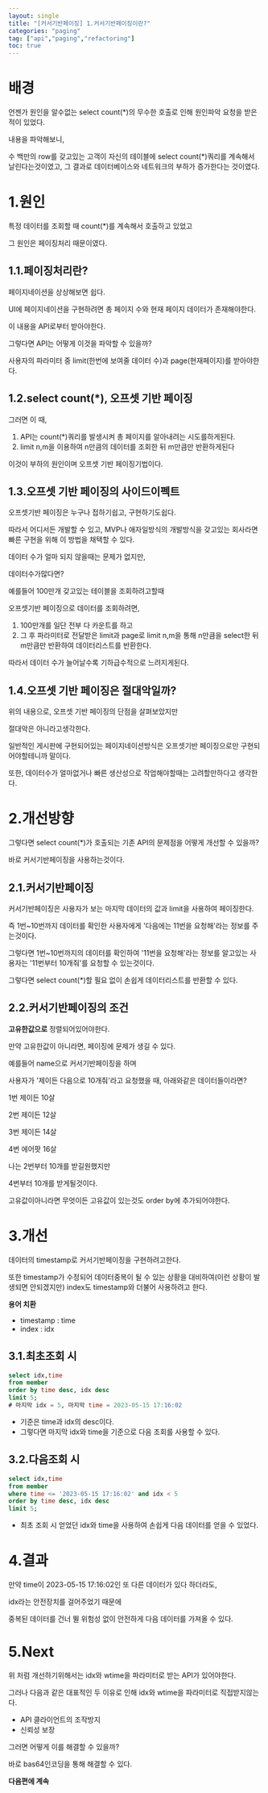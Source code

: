 ```yaml
---
layout: single
title: "[커서기반페이징] 1.커서기반페이징이란?"
categories: "paging"
tag: ["api","paging","refactoring"]
toc: true
---
```


# 배경

언젠가 원인을 알수없는 select count(\*)의 무수한 호출로 인해 원인파악 요청을 받은적이 있었다.

내용을 파악해보니,

수 백만의 row를 갖고있는 고객이 자신의 테이블에 select count(\*)쿼리를 계속해서 날린다는것이였고, 그 결과로 데이터베이스와 네트워크의 부하가 증가한다는 것이였다.

# 1.원인

특정 데이터를 조회할 때 count(\*)를 계속해서 호출하고 있었고

그 원인은 페이징처리 때문이였다.



## 1.1.페이징처리란?

페이지네이션을 상상해보면 쉽다.

UI에 페이지네이션을 구현하려면 총 페이지 수와 현재 페이지 데이터가 존재해야한다.

이 내용을 API로부터 받아야한다.

그렇다면 API는 어떻게 이것을 파악할 수 있을까?

사용자의 파라미터 중 limit(한번에 보여줄 데이터 수)과 page(현재페이지)를 받아야한다.



## 1.2.select count(\*), 오프셋 기반 페이징

그러면 이 때,

1. API는 count(\*)쿼리를 발생시켜 총 페이지를 알아내려는 시도를하게된다.
2. limit n,m을 이용하여 n만큼의 데이터를 조회한 뒤 m만큼만 반환하게된다

이것이 부하의 원인이며 오프셋 기반 페이징기법이다.



## 1.3.오프셋 기반 페이징의 사이드이펙트

오프셋기반 페이징은 누구나 접하기쉽고, 구현하기도쉽다.

따라서 어디서든 개발할 수 있고, MVP나 애자일방식의 개발방식을 갖고있는 회사라면 빠른 구현을 위해 이 방법을 채택할 수 있다.

데이터 수가 얼마 되지 않을때는 문제가 없지만,

데이터수가많다면?

예를들어 100만개 갖고있는 테이블을 조회하려고할때

오프셋기반 페이징으로 데이터를 조회하려면,

1. 100만개를 일단 전부 다 카운트를 하고
2. 그 후 파라미터로 전달받은 limit과 page로
   limit n,m을 통해 n만큼을 select한 뒤 m만큼만 반환하여 데이터리스트를 반환한다.

따라서 데이터 수가 늘어날수록 기하급수적으로 느려지게된다.



## 1.4.오프셋 기반 페이징은 절대악일까?

위의 내용으로, 오프셋 기반 페이징의 단점을 살펴보았지만

절대악은 아니라고생각한다.

일반적인 게시판에 구현되어있는 페이지네이션방식은 오프셋기반 페이징으로만 구현되어야할테니까 말이다.

또한, 데이터수가 얼마없거나 빠른 생산성으로 작업해야할때는 고려할만하다고 생각한다.

# 2.개선방향

그렇다면 select count(\*)가 호출되는 기존 API의 문제점을 어떻게 개선할 수 있을까?

바로 커서기반페이징을 사용하는것이다.



## 2.1.커서기반페이징

커서기반페이징은 사용자가 보는 마지막 데이터의 값과 limit을 사용하여 페이징한다.

즉 1번~10번까지 데이터를 확인한 사용자에게 '다음에는 11번을 요청해'라는 정보를 주는것이다.

그렇다면 1번~10번까지의 데이터를 확인하여 '11번을 요청해'라는 정보를 알고있는 사용자는 '11번부터 10개줘'를 요청할 수 있는것이다.

그렇다면 select count(\*)할 필요 없이 손쉽게 데이터리스트를 반환할 수 있다.



## 2.2.커서기반페이징의 조건

**고유한값으로** 정렬되어있어야한다.

만약 고유한값이 아니라면, 페이징에 문제가 생길 수 있다.

예를들어 name으로 커서기반페이징을 하며

사용자가 '제이든 다음으로 10개줘'라고 요청했을 때, 아래와같은 데이터들이라면?

1번 제이든 10살

2번 제이든 12살

3번 제이든 14살

4번 에어팟 16살

나는 2번부터 10개를 받길원했지만

4번부터 10개를 받게될것이다.

고유값이아니라면 무엇이든 고유값이 있는것도 order by에 추가되어야한다.

# 3.개선

데이터의 timestamp로 커서기반페이징을 구현하려고한다.

또한 timestamp가 수정되어 데이터중복이 될 수 있는 상황을 대비하여(이런 상황이 발생되면 안되겠지만) index도 timestamp와 더불어 사용하려고 한다.



**용어 치환**

- timestamp : time
- index : idx



## 3.1.최초조회 시

```sql
select idx,time
from member
order by time desc, idx desc
limit 5; 
# 마지막 idx = 5, 마지막 time = 2023-05-15 17:16:02
```

- 기준은 time과 idx의 desc이다.
- 그렇다면 마지막 idx와 time을 기준으로 다음 조회를 사용할 수 있다.



## 3.2.다음조회 시

```sql
select idx,time
from member
where time <= '2023-05-15 17:16:02' and idx < 5
order by time desc, idx desc
limit 5;
```

- 최초 조회 시 얻었던 idx와 time을 사용하여 손쉽게 다음 데이터를 얻을 수 있었다.



# 4.결과

만약 time이 2023-05-15 17:16:02인 또 다른 데이터가 있다 하더라도,

idx라는 안전장치를 걸어주었기 때문에 

중복된 데이터를 건너 뛸 위험성 없이 안전하게 다음 데이터를 가져올 수 있다.



# 5.Next

위 처럼 개선하기위해서는 idx와 wtime을 파라미터로 받는 API가 있어야한다.

그러나 다음과 같은 대표적인 두 이유로 인해 idx와 wtime을 파라미터로 직접받지않는다.

- API 클라이언트의 조작방지
- 신뢰성 보장

그러면 어떻게 이를 해결할 수 있을까?

바로 bas64인코딩을 통해 해결할 수 있다.



**다음편에 계속**
